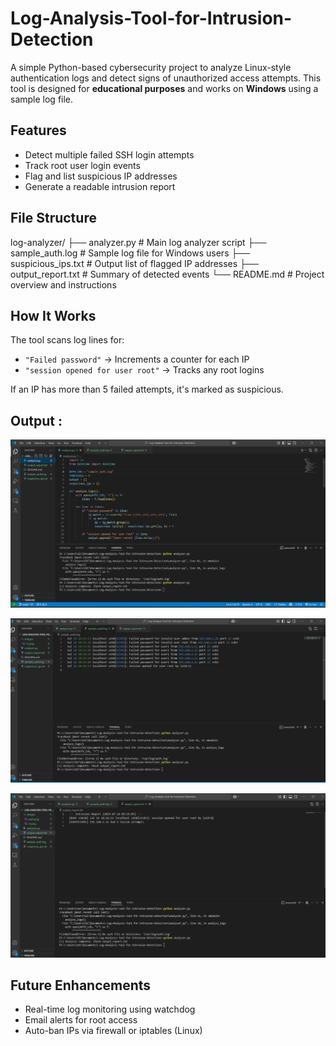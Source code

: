# Log-Analysis-Tool-for-Intrusion-Detection

A simple Python-based cybersecurity project to analyze Linux-style authentication logs and detect signs of unauthorized access attempts. This tool is designed for **educational purposes** and works on **Windows** using a sample log file.


##  Features

-  Detect multiple failed SSH login attempts
-  Track root user login events
-  Flag and list suspicious IP addresses
-  Generate a readable intrusion report

## File Structure

log-analyzer/
├── analyzer.py # Main log analyzer script
├── sample_auth.log # Sample log file for Windows users
├── suspicious_ips.txt # Output list of flagged IP addresses
├── output_report.txt # Summary of detected events
└── README.md # Project overview and instructions


## How It Works

The tool scans log lines for:
- `"Failed password"` → Increments a counter for each IP
- `"session opened for user root"` → Tracks any root logins

If an IP has more than 5 failed attempts, it's marked as suspicious.

## Output :

![](./images/vs.png)

![](./images/auth.png)

![](./images/output.png)


## Future Enhancements
- Real-time log monitoring using watchdog
- Email alerts for root access
- Auto-ban IPs via firewall or iptables (Linux)